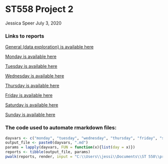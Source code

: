 ST558 Project 2
================
Jessica Speer
July 3, 2020

### Links to reports

[General (data exploration) is available here](st558proj2.md)

[Monday is available here](monday.md)

[Tuesday is available here](tuesday.md)

[Wednesday is available here](wednesday.md)

[Thursday is available here](thursday.md)

[Friday is available here](friday.md)

[Saturday is available here](saturday.md)

[Sunday is available here](sunday.md)

### The code used to automate rmarkdown files:

``` r
dayvars <- c("monday", "tuesday", "wednesday", "thursday", "friday", "saturday", "sunday")
output_file <- paste0(dayvars, ".md")
params = lapply(dayvars, FUN = function(x){list(day = x)})
reports <- tibble(output_file, params)
pwalk(reports, render, input = "C:\\Users\\jessi\\Documents\\ST 558\\project2\\project2\\st558proj2daily.Rmd")
```
